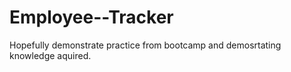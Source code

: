 # Employee--Tracker

Hopefully demonstrate practice from bootcamp and demosrtating knowledge aquired.
